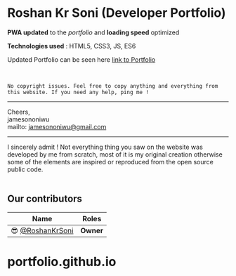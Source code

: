 # Roshan Kr Soni (Developer Portfolio)


**PWA updated** to the *portfolio* and **loading speed** optimized 

**Technologies used** : HTML5, CSS3, JS, ES6

Updated Portfolio can be seen here 
  [link to Portfolio](https://jamesbright.github.io)
<br />

<br />

`No copyright issues.
Feel free to copy anything and everything from this website.
If you need any help, ping me !`
________________________________________________________________________________________

Cheers, <br>
jamesononiwu<br>
mailto: jamesononiwu@gmail.com
________________________________________________________________________________________

I sincerely admit ! Not everything thing you saw on the website was developed by me from
scratch, most of it is my original creation otherwise some of the elements are inspired
or reproduced from the open source public code.
<br /><br />
## **Our contributors** 

Name  | Roles
------------ | -------------
:sunglasses: [@RoshanKrSoni](https://github.com/jamesbright) | **Owner**
# portfolio.github.io
